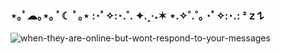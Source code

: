 ### ⋆｡ﾟ☁︎｡⋆｡ ﾟ☾ ﾟ｡⋆ :･ﾟ✧:･.˚. ✦.˳·˖✶ ⋆.✧˚.˚｡ ･ﾟ✧:･.: ᶻ 𝗓 𐰁
![when-they-are-online-but-wont-respond-to-your-messages](https://github.com/acsili/acsili/assets/115106616/73702758-3d0c-42d3-9824-f822bcb03b7b)
